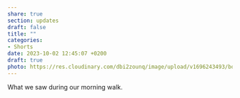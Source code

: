 ```yaml
---
share: true
section: updates
draft: false
title: ""
categories:
- Shorts
date: 2023-10-02 12:45:07 +0200
draft: true
photo: https://res.cloudinary.com/dbi2zounq/image/upload/v1696243493/bqmtqspwxkhaddc24pib.jpg
---
```


What we saw during our morning walk.
